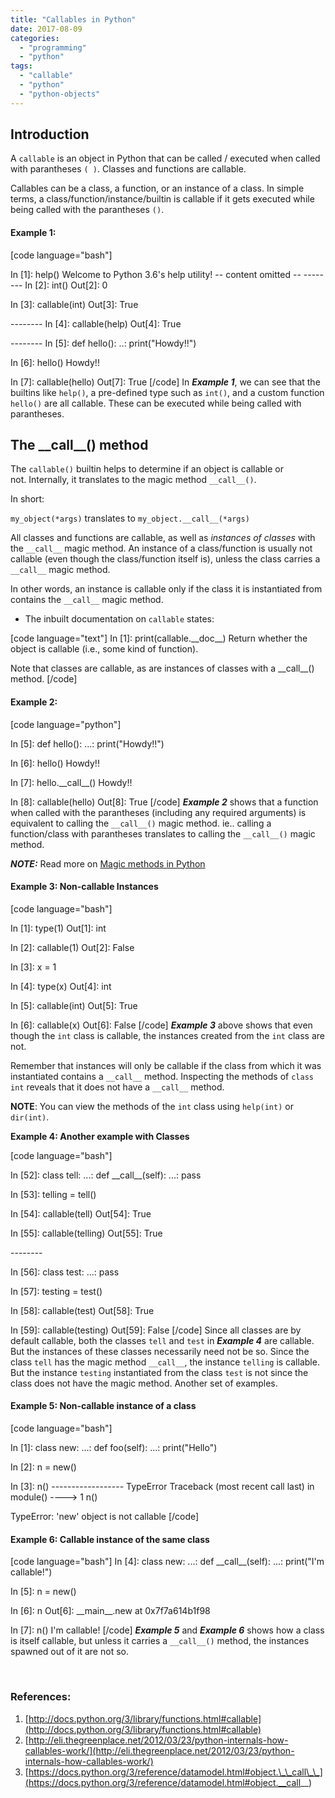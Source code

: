 ```yaml
---
title: "Callables in Python"
date: 2017-08-09
categories:
  - "programming"
  - "python"
tags:
  - "callable"
  - "python"
  - "python-objects"
---
```


## Introduction

A `callable` is an object in Python that can be called / executed when called with parantheses `( )`. Classes and functions are callable.

Callables can be a class, a function, or an instance of a class. In simple terms, a class/function/instance/builtin is callable if it gets executed while being called with the parantheses `()`.

#### Example 1:

\[code language="bash"\]

In \[1\]: help() Welcome to Python 3.6's help utility! -- content omitted -- -------- In \[2\]: int() Out\[2\]: 0

In \[3\]: callable(int) Out\[3\]: True

\-------- In \[4\]: callable(help) Out\[4\]: True

\-------- In \[5\]: def hello(): ..: print("Howdy!!")

In \[6\]: hello() Howdy!!

In \[7\]: callable(hello) Out\[7\]: True \[/code\] In _**Example 1**_, we can see that the builtins like `help()`, a pre-defined type such as `int()`, and a custom function `hello()` are all callable. These can be executed while being called with parantheses.

## The \_\_call\_\_() method

The `callable()` builtin helps to determine if an object is callable or not. Internally, it translates to the magic method `__call__()`.

In short:

`my_object(*args)` translates to `my_object.__call__(*args)`

All classes and functions are callable, as well as _instances of classes_ with the `__call__` magic method. An instance of a class/function is usually not callable (even though the class/function itself is), unless the class carries a `__call__` magic method.

In other words, an instance is callable only if the class it is instantiated from contains the `__call__` magic method.

- The inbuilt documentation on `callable` states:

\[code language="text"\] In \[1\]: print(callable.\_\_doc\_\_) Return whether the object is callable (i.e., some kind of function).

Note that classes are callable, as are instances of classes with a \_\_call\_\_() method. \[/code\]

#### Example 2:

\[code language="python"\]

In \[5\]: def hello(): ...: print("Howdy!!")

In \[6\]: hello() Howdy!!

In \[7\]: hello.\_\_call\_\_() Howdy!!

In \[8\]: callable(hello) Out\[8\]: True \[/code\] _**Example 2**_ shows that a function when called with the parantheses (including any required arguments) is equivalent to calling the `__call__()` magic method. ie.. calling a function/class with parantheses translates to calling the `__call__()` magic method.

_**NOTE:**_ Read more on [Magic methods in Python](https://arvimal.blog/2016/06/02/magic-methods-in-python/)

#### Example 3: Non-callable Instances

\[code language="bash"\]

In \[1\]: type(1) Out\[1\]: int

In \[2\]: callable(1) Out\[2\]: False

In \[3\]: x = 1

In \[4\]: type(x) Out\[4\]: int

In \[5\]: callable(int) Out\[5\]: True

In \[6\]: callable(x) Out\[6\]: False \[/code\] _**Example 3**_ above shows that even though the `int` class is callable, the instances created from the `int` class are not.

Remember that instances will only be callable if the class from which it was instantiated contains a `__call__` method. Inspecting the methods of `class int` reveals that it does not have a `__call__` method.

**NOTE**: You can view the methods of the `int` class using `help(int)` or `dir(int)`.

**Example 4: Another example with Classes**

\[code language="bash"\]

In \[52\]: class tell: ...: def \_\_call\_\_(self): ...: pass

In \[53\]: telling = tell()

In \[54\]: callable(tell) Out\[54\]: True

In \[55\]: callable(telling) Out\[55\]: True

\--------

In \[56\]: class test: ...: pass

In \[57\]: testing = test()

In \[58\]: callable(test) Out\[58\]: True

In \[59\]: callable(testing) Out\[59\]: False \[/code\] Since all classes are by default callable, both the classes `tell` and `test` in _**Example 4**_ are callable. But the instances of these classes necessarily need not be so. Since the class `tell` has the magic method `__call__`, the instance `telling` is callable. But the instance `testing` instantiated from the class `test` is not since the class does not have the magic method. Another set of examples.

#### Example 5: Non-callable instance of a class

\[code language="bash"\]

In \[1\]: class new: ...: def foo(self): ...: print("Hello")

In \[2\]: n = new()

In \[3\]: n() ------------------ TypeError Traceback (most recent call last) in module() ----> 1 n()

TypeError: 'new' object is not callable \[/code\]

#### Example 6: Callable instance of the same class

\[code language="bash"\] In \[4\]: class new: ...: def \_\_call\_\_(self): ...: print("I'm callable!")

In \[5\]: n = new()

In \[6\]: n Out\[6\]: \_\_main\_\_.new at 0x7f7a614b1f98

In \[7\]: n() I'm callable! \[/code\] _**Example 5**_ and _**Example 6**_ shows how a class is itself callable, but unless it carries a `__call__()` method, the instances spawned out of it are not so.

 

### References:

1. [http://docs.python.org/3/library/functions.html#callable](http://docs.python.org/3/library/functions.html#callable)
2. [http://eli.thegreenplace.net/2012/03/23/python-internals-how-callables-work/](http://eli.thegreenplace.net/2012/03/23/python-internals-how-callables-work/)
3. [https://docs.python.org/3/reference/datamodel.html#object.\_\_call\_\_](https://docs.python.org/3/reference/datamodel.html#object.__call__)
